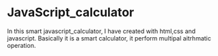 # JavaScript_calculator
In this smart javascript_calculator, I have created with html,css and javascript. Basically it is a smart calculator, it perform multipal aitrhmatic operation.
